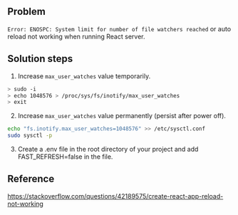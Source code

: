 ## Problem

`Error: ENOSPC: System limit for number of file watchers reached` or auto reload not working when running React server.

## Solution steps

1.  Increase `max_user_watches` value temporarily.

```bash
> sudo -i
> echo 1048576 > /proc/sys/fs/inotify/max_user_watches
> exit
```

2. Increase `max_user_watches` value permanently (persist after power off).

```bash
echo "fs.inotify.max_user_watches=1048576" >> /etc/sysctl.conf
sudo sysctl -p
```

3. Create a .env file in the root directory of your project and add FAST_REFRESH=false in the file.

## Reference

https://stackoverflow.com/questions/42189575/create-react-app-reload-not-working
